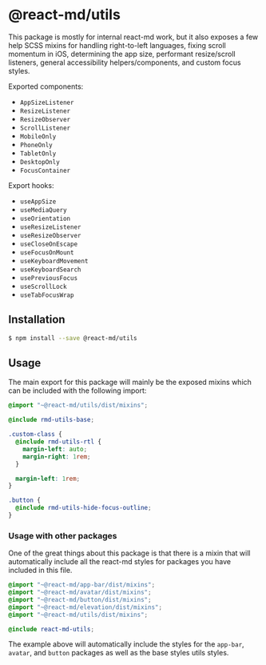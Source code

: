 # @react-md/utils

This package is mostly for internal react-md work, but it also exposes a few
help SCSS mixins for handling right-to-left languages, fixing scroll momentum in
iOS, determining the app size, performant resize/scroll listeners, general
accessibility helpers/components, and custom focus styles.

Exported components:

- `AppSizeListener`
- `ResizeListener`
- `ResizeObserver`
- `ScrollListener`
- `MobileOnly`
- `PhoneOnly`
- `TabletOnly`
- `DesktopOnly`
- `FocusContainer`

Export hooks:

- `useAppSize`
- `useMediaQuery`
- `useOrientation`
- `useResizeListener`
- `useResizeObserver`
- `useCloseOnEscape`
- `useFocusOnMount`
- `useKeyboardMovement`
- `useKeyboardSearch`
- `usePreviousFocus`
- `useScrollLock`
- `useTabFocusWrap`

## Installation

```sh
$ npm install --save @react-md/utils
```

## Usage

The main export for this package will mainly be the exposed mixins which can be
included with the following import:

```scss
@import "~@react-md/utils/dist/mixins";

@include rmd-utils-base;

.custom-class {
  @include rmd-utils-rtl {
    margin-left: auto;
    margin-right: 1rem;
  }

  margin-left: 1rem;
}

.button {
  @include rmd-utils-hide-focus-outline;
}
```

### Usage with other packages

One of the great things about this package is that there is a mixin that will
automatically include all the react-md styles for packages you have included in
this file.

```scss
@import "~@react-md/app-bar/dist/mixins";
@import "~@react-md/avatar/dist/mixins";
@import "~@react-md/button/dist/mixins";
@import "~@react-md/elevation/dist/mixins";
@import "~@react-md/utils/dist/mixins";

@include react-md-utils;
```

The example above will automatically include the styles for the `app-bar`,
`avatar`, and `button` packages as well as the base styles utils styles.
